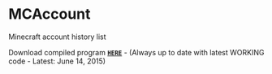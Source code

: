 # MCAccount
Minecraft account history list

Download compiled program [**`HERE`**](http://123dmwm.tk/Random/MCAccount.zip) - (Always up to date with latest WORKING code - Latest: June 14, 2015)
